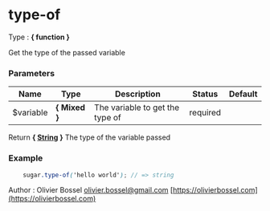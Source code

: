 # type-of

<!-- @namespace: sugar.scss.meta.type-of -->

Type : **{ function }**


Get the type of the passed variable



### Parameters
Name  |  Type  |  Description  |  Status  |  Default
------------  |  ------------  |  ------------  |  ------------  |  ------------
$variable  |  **{ Mixed }**  |  The variable to get the type of  |  required  |

Return **{ [String](http://www.sass-lang.com/documentation/file.SASS_REFERENCE.html#sass-script-strings) }** The type of the variable passed

### Example
```scss
	sugar.type-of('hello world'); // => string
```
Author : Olivier Bossel [olivier.bossel@gmail.com](mailto:olivier.bossel@gmail.com) [https://olivierbossel.com](https://olivierbossel.com)